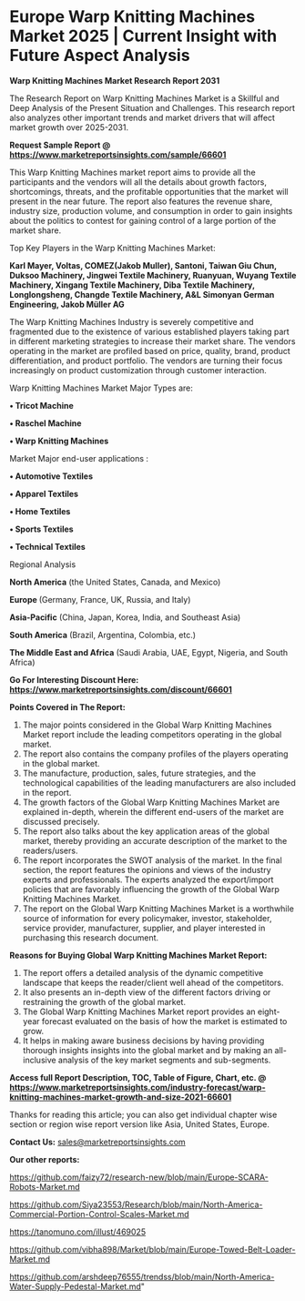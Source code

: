 # Europe Warp Knitting Machines Market 2025 | Current Insight with Future Aspect Analysis

<strong>Warp Knitting Machines Market Research Report 2031</strong>

The Research Report on Warp Knitting Machines Market is a Skillful and Deep Analysis of the Present Situation and Challenges. This research report also analyzes other important trends and market drivers that will affect market growth over 2025-2031.

<strong>Request Sample Report @ <a href=https://www.marketreportsinsights.com/sample/66601>https://www.marketreportsinsights.com/sample/66601</a></strong>

This Warp Knitting Machines market report aims to provide all the participants and the vendors will all the details about growth factors, shortcomings, threats, and the profitable opportunities that the market will present in the near future. The report also features the revenue share, industry size, production volume, and consumption in order to gain insights about the politics to contest for gaining control of a large portion of the market share.

Top Key Players in the Warp Knitting Machines Market:

<strong>Karl Mayer, Voltas, COMEZ(Jakob Muller), Santoni, Taiwan Giu Chun, Duksoo Machinery, Jingwei Textile Machinery, Ruanyuan, Wuyang Textile Machinery, Xingang Textile Machinery, Diba Textile Machinery, Longlongsheng, Changde Textile Machinery, A&L Simonyan German Engineering, Jakob Müller AG</strong>

The Warp Knitting Machines Industry is severely competitive and fragmented due to the existence of various established players taking part in different marketing strategies to increase their market share. The vendors operating in the market are profiled based on price, quality, brand, product differentiation, and product portfolio. The vendors are turning their focus increasingly on product customization through customer interaction.

Warp Knitting Machines Market Major Types are:

<strong>• Tricot Machine

• Raschel Machine

• Warp Knitting Machines</strong>

Market Major end-user applications :

<strong>• Automotive Textiles

• Apparel Textiles

• Home Textiles

• Sports Textiles

• Technical Textiles</strong>

Regional Analysis

</u><strong><b>North America</b></strong> (the United States, Canada, and Mexico)

<strong><b>Europe </b></strong>(Germany, France, UK, Russia, and Italy)

<strong><b>Asia-Pacific</b></strong> (China, Japan, Korea, India, and Southeast Asia)

<strong><b>South America</b></strong> (Brazil, Argentina, Colombia, etc.)

<strong><b>The Middle East and Africa</b></strong> (Saudi Arabia, UAE, Egypt, Nigeria, and South Africa)

<strong>Go For Interesting Discount Here: <a href=https://www.marketreportsinsights.com/discount/66601>https://www.marketreportsinsights.com/discount/66601</a></strong>

<strong>Points Covered in The Report:</strong>
<ol>
  <li>The major points considered in the Global Warp Knitting Machines Market report include the leading competitors operating in the global market.</li>
  <li>The report also contains the company profiles of the players operating in the global market.</li>
  <li>The manufacture, production, sales, future strategies, and the technological capabilities of the leading manufacturers are also included in the report.</li>
  <li>The growth factors of the Global Warp Knitting Machines Market are explained in-depth, wherein the different end-users of the market are discussed precisely.</li>
  <li>The report also talks about the key application areas of the global market, thereby providing an accurate description of the market to the readers/users.</li>
  <li>The report incorporates the SWOT analysis of the market. In the final section, the report features the opinions and views of the industry experts and professionals. The experts analyzed the export/import policies that are favorably influencing the growth of the Global Warp Knitting Machines Market.</li>
  <li>The report on the Global Warp Knitting Machines Market is a worthwhile source of information for every policymaker, investor, stakeholder, service provider, manufacturer, supplier, and player interested in purchasing this research document.</li>
</ol>
<strong>Reasons for Buying Global Warp Knitting Machines Market Report:</strong>

<ol>
  <li>The report offers a detailed analysis of the dynamic competitive landscape that keeps the reader/client well ahead of the competitors.</li>
  <li>It also presents an in-depth view of the different factors driving or restraining the growth of the global market.</li>
  <li>The Global Warp Knitting Machines Market report provides an eight-year forecast evaluated on the basis of how the market is estimated to grow.</li>
  <li>It helps in making aware business decisions by having providing thorough insights insights into the global market and by making an all-inclusive analysis of the key market segments and sub-segments.</li>
</ol>
<strong>Access full Report Description, TOC, Table of Figure, Chart, etc. @ <a href=https://www.marketreportsinsights.com/industry-forecast/warp-knitting-machines-market-growth-and-size-2021-66601>https://www.marketreportsinsights.com/industry-forecast/warp-knitting-machines-market-growth-and-size-2021-66601</a></strong>


Thanks for reading this article; you can also get individual chapter wise section or region wise report version like Asia, United States, Europe.

<strong>Contact Us:</strong>
sales@marketreportsinsights.com

<strong>Our other reports:</strong>

<a href=https://github.com/faizy72/research-new/blob/main/Europe-SCARA-Robots-Market.md>https://github.com/faizy72/research-new/blob/main/Europe-SCARA-Robots-Market.md</a>

<a href=https://github.com/Siya23553/Research/blob/main/North-America-Commercial-Portion-Control-Scales-Market.md>https://github.com/Siya23553/Research/blob/main/North-America-Commercial-Portion-Control-Scales-Market.md</a>

<a href=https://tanomuno.com/illust/469025>https://tanomuno.com/illust/469025</a>

<a href=https://github.com/vibha898/Market/blob/main/Europe-Towed-Belt-Loader-Market.md>https://github.com/vibha898/Market/blob/main/Europe-Towed-Belt-Loader-Market.md</a>

<a href=https://github.com/arshdeep76555/trendss/blob/main/North-America-Water-Supply-Pedestal-Market.md>https://github.com/arshdeep76555/trendss/blob/main/North-America-Water-Supply-Pedestal-Market.md</a>"
